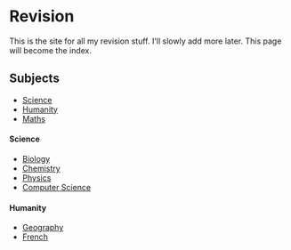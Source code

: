 # Revision
This is the site for all my revision stuff. I'll slowly add more later.
This page will become the index.

## Subjects
* [Science](#Science)
* [Humanity](#Humanity)
* [Maths](Mth%20Index.md)

#### Science
* [Biology](Bio%20Index%20)
* [Chemistry](Chem%20Index.md)
* [Physics](Phy%20Index.md)
* [Computer Science](Com%20Sci%20Index.md)

#### Humanity
* [Geography](Geo%20Index.md)
* [French](Fr%20Index%20)